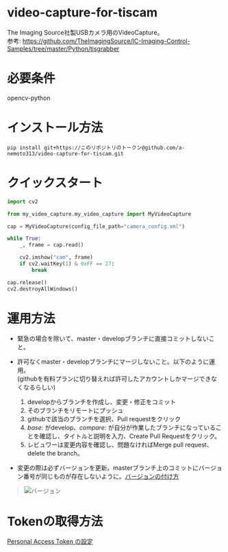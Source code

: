 # video-capture-for-tiscam
The Imaging Source社製USBカメラ用のVideoCapture。  
参考:  https://github.com/TheImagingSource/IC-Imaging-Control-Samples/tree/master/Python/tisgrabber

# 必要条件
opencv-python

# インストール方法
```
pip install git+https://このリポジトリのトークン@github.com/a-nemoto313/video-capture-for-tiscam.git 
```

# クイックスタート
```python
import cv2

from my_video_capture.my_video_capture import MyVideoCapture

cap = MyVideoCapture(config_file_path="camera_config.xml")

while True:
    _, frame = cap.read()

    cv2.imshow("cam", frame)
    if cv2.waitKey(1) & 0xFF == 27:
        break

cap.release()
cv2.destroyAllWindows()
```

# 運用方法
- 緊急の場合を除いて、master・developブランチに直接コミットしないこと。
- 許可なくmaster・developブランチにマージしないこと。以下のように運用。  
(githubを有料プランに切り替えれば許可したアカウントしかマージできなくなるらしい)  
  1. developからブランチを作成し、変更・修正をコミット
  2. そのブランチをリモートにプッシュ
  3. githubで該当のブランチを選択、Pull requestをクリック
  4. *base:* がdevelop、*compare:* が自分が作業したブランチになっていることを確認し、タイトルと説明を入力、Create Pull Requestをクリック。  
  5. レビュワーは変更内容を確認し、問題なければMerge pull request、delete the branch。

- 変更の際は必ずバージョンを更新。masterブランチ上のコミットにバージョン番号が同じものが存在しないように。[バージョンの付け方](https://note.com/a_iubimstudio/n/n65413e4ffcc9)
> ![バージョン](https://backlog.com/ja/git-tutorial/assets/img/stepup/stepup5_6.png)  

# Tokenの取得方法
[Personal Access Token の設定](https://dev.classmethod.jp/articles/github-pat-with-greengrass/#toc-3)